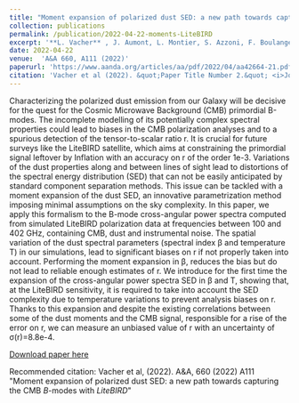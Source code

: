 ```yaml
---
title: "Moment expansion of polarized dust SED: a new path towards capturing the CMB *B*-modes with *LiteBIRD*"
collection: publications
permalink: /publication/2022-04-22-moments-LiteBIRD
excerpt: '**L. Vacher** , J. Aumont, L. Montier, S. Azzoni, F. Boulanger, M. Remazeilles (for the LiteBIRD collaboration)'
date: 2022-04-22
venue: 	'A&A 660, A111 (2022)'
paperurl: 'https://www.aanda.org/articles/aa/pdf/2022/04/aa42664-21.pdf'
citation: 'Vacher et al (2022). &quot;Paper Title Number 2.&quot; <i>Journal 1</i>. 1(2).'
---
```

Characterizing the polarized dust emission from our Galaxy will be decisive for the quest for the Cosmic Microwave Background (CMB) primordial B-modes. The incomplete modelling of its potentially complex spectral properties could lead to biases in the CMB polarization analyses and to a spurious detection of the tensor-to-scalar ratio r. It is crucial for future surveys like the LiteBIRD satellite, which aims at constraining the primordial signal leftover by Inflation with an accuracy on r of the order 1e-3. Variations of the dust properties along and between lines of sight lead to distortions of the spectral energy distribution (SED) that can not be easily anticipated by standard component separation methods. This issue can be tackled with a moment expansion of the dust SED, an innovative parametrization method imposing minimal assumptions on the sky complexity. In this paper, we apply this formalism to the B-mode cross-angular power spectra computed from simulated LiteBIRD polarization data at frequencies between 100 and 402 GHz, containing CMB, dust and instrumental noise. The spatial variation of the dust spectral parameters (spectral index β and temperature T) in our simulations, lead to significant biases on r if not properly taken into account. Performing the moment expansion in β, reduces the bias but do not lead to reliable enough estimates of r. We introduce for the first time the expansion of the cross-angular power spectra SED in β and T, showing that, at the LiteBIRD sensitivity, it is required to take into account the SED complexity due to temperature variations to prevent analysis biases on r. Thanks to this expansion and despite the existing correlations between some of the dust moments and the CMB signal, responsible for a rise of the error on r, we can measure an unbiased value of r with an uncertainty of σ(r)=8.8e-4.

[Download paper here](https://www.aanda.org/articles/aa/pdf/2022/04/aa42664-21.pdf)

Recommended citation: Vacher et al, (2022). A&A, 660 (2022) A111 "Moment expansion of polarized dust SED: a new path towards capturing the CMB *B*-modes with *LiteBIRD*"